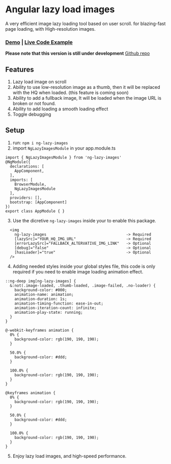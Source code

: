 # Angular lazy load images

A very efficient image lazy loading tool based on user scroll.
for blazing-fast page loading, with High-resolution images.

### [Demo](https://drive.google.com/file/d/1Od1liVLzJKieo6SSBRCRQHV_FY9vCOiI/view) | [Live Code Example](https://stackblitz.com/edit/angular-ia9mfp?file=README.md)

**Please note that this version is still under development**
[Github repo](https://github.com/mBahrawy/ng-lazy-images)


## Features
1. Lazy load image on scroll
2. Ability to use low-resolution image as a thumb, then it will be replaced with the HQ when loaded. (this feature is coming soon)
3. Ability to add a fullback image, It will be loaded when the image URL is broken or not found.
4. Ability to add loading a smooth loading effect
5. Toggle debugging 


## Setup

1. run: `npm i ng-lazy-images`
2. import `NgLazyImagesModule` in your app.module.ts
```
import { NgLazyImagesModule } from 'ng-lazy-images'
@NgModule({
  declarations: [
    AppComponent,
  ],
  imports: [
    BrowserModule,
    NgLazyImagesModule
  ],
  providers: [],
  bootstrap: [AppComponent]
})
export class AppModule { }
```

3. Use the dicretive `ng-lazy-images` inside your<img> to enable this package.
```
  <img
    ng-lazy-images                                   -> Required
    [lazySrc]="YOUR_HQ_IMG_URL"                      -> Required
    [errorLazySrc]="FALLBACK_ALTERVATIVE_IMG_LINK"   -> Optional
    [debug]="false"                                  -> Optional
    [hasLoader]="true"                               -> Optional
  />

```

4. Adding needed styles inside your global styles file, this code is only required if you need to enable image loading animation effect.
```
::ng-deep img[ng-lazy-images] {
  &:not(.image-loaded, .thumb-loaded, .image-failed, .no-loader) {
    background-color: #000;
    animation-name: animation;
    animation-duration: 1s;
    animation-timing-function: ease-in-out;
    animation-iteration-count: infinite;
    animation-play-state: running;
  }
}

@-webkit-keyframes animation {
  0% {
    background-color: rgb(190, 190, 190);
  }

  50.0% {
    background-color: #ddd;
  }

  100.0% {
    background-color: rgb(190, 190, 190);
  }
}

@keyframes animation {
  0% {
    background-color: rgb(190, 190, 190);
  }

  50.0% {
    background-color: #ddd;
  }

  100.0% {
    background-color: rgb(190, 190, 190);
  }
}

``` 

5. Enjoy lazy load images, and high-speed performance.
